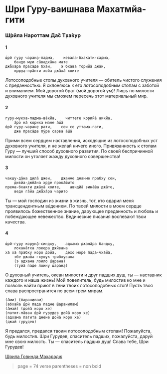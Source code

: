 # Шри Гуру-ваишнава Махатмйа-гити

### Ш́рӣла Нароттам Да̄с Т̣ха̄кур

#### 1

    ш́рӣ гуру чаран̣а-падма,    кевала-бхакати-садма,
        бандо муи са̄вадха̄на мате
    джа̄̐ха̄ра праса̄де бха̄и,    э бхава торийа̄ джа̄и,
        кр̣ш̣н̣а-пра̄пти хойа джа̄̐ха̄ хоите

Лотосоподобные стопы духовного учителя — обитель чистого служения с преданностью. Я склоняюсь к его лотосоподобным стопам с заботой и вниманием. Мой дорогой брат (мой дорогой ум)! Лишь по милости духовного учителя мы сможем пересечь этот материальный мир.

#### 2

    гуру-мукха-падма-ва̄кйа,    читтете корийа̄ аикйа,
        а̄ро на̄ кориха мане а̄ш́а̄
    ш́рӣ гуру-чаран̣е рати,    сеи се уттама-гати,
        дже праса̄де пӯре сарва а̄ш́а̄

Прими всем сердцем наставления, исходящие из лотосоподобных уст духовного учителя, и не желай ничего иного. Привязанность к стопам Гуру — лучший способ духовного развития. По своей беспричинной милости он утоляет жажду духовного совершенства!

#### 3

    чакш̣у-да̄на дила̄ джеи,    джанме джанме прабху сеи,
        дивйа-джн̃а̄на хр̣де прока̄ш́ито
    према-бхакти джа̄ха̄ хоите,    авидйа̄ вина̄ш́а джа̄те,
        веде га̄йа джа̄̐ха̄ра чарито

Ты — мой господин из жизни в жизнь, тот, кто одарил меня трансцендентным вúдением. По твоей милости в моем сердце проявилось божественное знание, дарующее преданность и любовь и побеждающее невежество. Ведические писания воспевают твои качества.

#### 4

    ш́рӣ-гуру корун̣а̄-синдху,    адхама джана̄ра бандху,
        локана̄тха локера джӣвана
    ха̄ ха̄ прабху коро дойа̄,    дехо море пада-чха̄йа̄,
        эбе джаш́а гхуш̣ук трибхувана
        (э адхама лоило ш́аран̣а)
        (туйа̄ паде лоину ш́аран̣а)

О духовный учитель, океан милости и друг падших душ, ты — наставник каждого и наша жизнь! Мой повелитель, будь милостив ко мне и позволь найти приют в тени твоих лотосоподобных стоп! Пусть твоя слава распространится по всем трем мирам.

    (а̄ми) (ш́аран̣илам)
    (абхайа ш́рӣ пада падме ш́аран̣илам)
    (а̄май) (дойа̄ коро хе)
    (патит-па̄ван ш́рӣ гурудев дойа̄ коро хе)
    (адхама патита джене дойа̄ коро хе)
    (джай гурудев)

Я предался, предался твоим лотосоподобным стопам! Пожалуйста, будь милостив. Шри Гурудев, спаситель падших, пожалуйста, даруй мне свою милость. Ты — спаситель падших душ! Слава тебе, Шри Гурудев!


[Шрила Говинда Махарадж](https://soundcloud.com/huron/i5l3uyv5buqo)


> page = 74
> verse parentheses = non bold